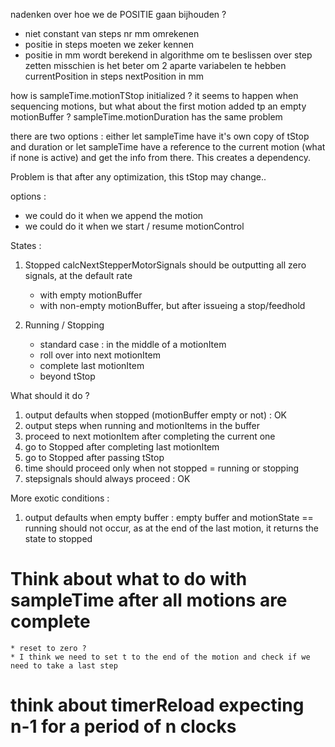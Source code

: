 nadenken over hoe we de POSITIE gaan bijhouden ?
* niet constant van steps nr mm omrekenen
* positie in steps moeten we zeker kennen
* positie in mm wordt berekend in algorithme om te beslissen over step zetten
misschien is het beter om 2 aparte variabelen te hebben
currentPosition in steps
nextPosition in mm

how is sampleTime.motionTStop initialized ? it seems to happen when sequencing motions, but what about the first motion added tp an empty motionBuffer ?
sampleTime.motionDuration has the same problem

there are two options :
either let sampleTime have it's own copy of tStop and duration
or let sampleTime have a reference to the current motion (what if none is active) and get the info from there. This creates a dependency.

Problem is that after any optimization, this tStop may change..

options : 
* we could do it when we append the motion
* we could do it when we start / resume motionControl



States : 
1. Stopped
    calcNextStepperMotorSignals should be outputting all zero signals, at the default rate
    * with empty motionBuffer
    * with non-empty motionBuffer, but after issueing a stop/feedhold

2. Running / Stopping
    * standard case : in the middle of a motionItem
    * roll over into next motionItem
    * complete last motionItem
    * beyond tStop

What should it do ?
1. output defaults when stopped (motionBuffer empty or not) : OK
2. output steps when running and motionItems in the buffer
3. proceed to next motionItem after completing the current one
4. go to Stopped after completing last motionItem
5. go to Stopped after passing tStop
6. time should proceed only when not stopped = running or stopping
7. stepsignals should always proceed : OK

More exotic conditions : 
1. output defaults when empty buffer : empty buffer and motionState == running should not occur, as at the end of the last motion, it returns the state to stopped
# Think about what to do with sampleTime after all motions are complete
    * reset to zero ?
    * I think we need to set t to the end of the motion and check if we need to take a last step


# think about timerReload expecting n-1 for a period of n clocks


